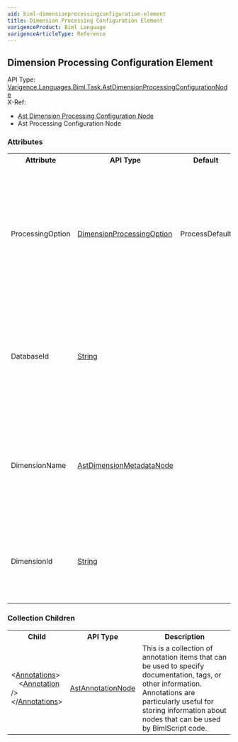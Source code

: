 ```yaml
---
uid: biml-dimensionprocessingconfiguration-element
title: Dimension Processing Configuration Element
varigenceProduct: Biml Language
varigenceArticleType: Reference
---
```

## Dimension Processing Configuration Element<div class="AssemblyInfoGroup"><div class="CrossReferenceGroup"><div class="CrossReferenceHeader">API Type:</div><div class="CrossReferenceValue"><a href="../api-reference/Varigence.Languages.Biml.Task.AstDimensionProcessingConfigurationNode.html">Varigence.Languages.Biml.Task.AstDimensionProcessingConfigurationNode</a></div></div><div class="CrossReferenceGroup"><div class="CrossReferenceHeader">X-Ref:</div><ul class="xrefRow"><li><a class='xref' href ="Varigence.Languages.Biml.Task.AstDimensionProcessingConfigurationNode.html">Ast Dimension Processing Configuration Node</a></li><li><span>Ast Processing Configuration Node</span></li></ul></div></div><div class="AttributeGroup"><h3>Attributes</h3><table id="AttributeList" class="AttributeList"><tbody><tr><th class="AttributeNameColumnHeader">Attribute</th><th class="AttributeTypeColumnHeader">API Type</th><th class="AttributeDefaultColumnHeader">Default</th><th class="AttributeSummaryColumnHeader">Description</th></tr><tr class="ad0"><td class="AttributeName">ProcessingOption</td><td class="AttributeType"><a href="../api-reference/Varigence.Languages.Biml.Task.DimensionProcessingOption.html">DimensionProcessingOption</a></td><td class="AttributeDefault">ProcessDefault</td><td class="AttributeSummary"><div class ="SummaryItem">This value specifies which of the supported Analysis Services processing options will be used to process this object. This is a required property</div></td></tr><tr class="ad1"><td class="AttributeName">DatabaseId</td><td class="AttributeType"><a href="https://msdn.microsoft.com/en-us/library/System.String.aspx">String</a></td><td class="AttributeDefault">&nbsp;</td><td class="AttributeSummary"><div class ="SummaryItem">This value specifies the Id of the Analysis Services database containing the dimension that will be processed. </div></td></tr><tr class="ad0"><td class="AttributeName">DimensionName</td><td class="AttributeType"><a href="../api-reference/Varigence.Languages.Biml.Dimension.AstDimensionMetadataNode.html">AstDimensionMetadataNode</a></td><td class="AttributeDefault">&nbsp;</td><td class="AttributeSummary"><div class ="SummaryItem">This value specifies a direct reference to the dimension that will be processed. This references an existing definiton.</div></td></tr><tr class="ad1"><td class="AttributeName">DimensionId</td><td class="AttributeType"><a href="https://msdn.microsoft.com/en-us/library/System.String.aspx">String</a></td><td class="AttributeDefault">&nbsp;</td><td class="AttributeSummary"><div class ="SummaryItem">This value specifies the Id of the Analysis Services dimension that will be processed. </div></td></tr></tbody></table></div><div class="ChildGroup">### Collection Children<table id="ChildList" class="ChildList"><tbody><tr><th class="ChildNameColumnHeader">Child</th><th class="ChildTypeColumnHeader">API Type</th><th class="ChildSummaryColumnHeader">Description</th></tr><tr class="cd0"><td class="ChildName"><span class="punc">&lt;</span><a href=Varigence.Languages.Biml.AstNode_Annotations.html">Annotations</a><span class="punc">&gt;</span><br />&nbsp;&nbsp;&nbsp;&nbsp;<span class="punc">&lt;</span><a href=Varigence.Languages.Biml.AstAnnotationNode.html">Annotation</a> <span class="punc">/&gt;</span><br /><span class="punc">&lt;/</span><a href=Varigence.Languages.Biml.AstNode_Annotations.html">Annotations</a><span class="punc">&gt;</span></td><td class="ChildType"><a href="../api-reference/Varigence.Languages.Biml.AstAnnotationNode.html">AstAnnotationNode</a></td><td class="ChildSummary"><div class ="SummaryItem">This is a collection of annotation items that can be used to specify documentation, tags, or other information.  Annotations are particularly useful for storing information about nodes that can be used by BimlScript code. </div> </td></tr></tbody></table></div>